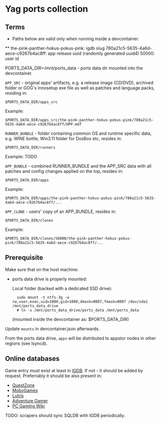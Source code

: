 # Yag ports collection

## Terms

* Paths below are valid only when running inside a devcontainer.

** the-pink-panther-hokus-pokus-pink: igdb slug
   780a21c5-5635-4a6d-aece-c9267b4ac8ff: app release uuid (randomly generated uuid4)
   50000: user id

PORTS_DATA_DIR=/mnt/ports_data - ports data dir mounted into the devcontainer.

`APP_SRC` - original apps' artifacts, e.g. a release image (CD/DVD), archived folder or GOG's innosetup exe file as well as patches and language packs, residing in:

    $PORTS_DATA_DIR/apps_src

Example:

    $PORTS_DATA_DIR/apps_src/the-pink-panther-hokus-pokus-pink/780a21c5-5635-4a6d-aece-c9267b4ac8ff/HPP.mdf

`RUNNER_BUNDLE` - folder containing common OS and runtime specific data, e.g. WINE bottle, Win3.11 folder for DosBox etc, resides in:

    $PORTS_DATA_DIR/runners

Example: TODO

`APP_BUNDLE` - combined RUNNER_BUNDLE and the APP_SRC data with all patches and config changes applied on the top, resides in:

    $PORTS_DATA_DIR/apps

Example:

    $PORTS_DATA_DIR/apps/the-pink-panther-hokus-pokus-pink/780a21c5-5635-4a6d-aece-c9267b4ac8ff/...

`APP_CLONE` - users' copy of an APP_BUNDLE, resides in:

    $PORTS_DATA_DIR/clones

Example:

    $PORTS_DATA_DIR/clones/50000/the-pink-panther-hokus-pokus-pink/780a21c5-5635-4a6d-aece-c9267b4ac8ff/...

## Prerequisite

Make sure that on the host machine:

- ports data drive is properly mounted:

    Local folder (backed with a dedicated SSD drive):

        sudo mount -t ntfs-3g -o rw,user,exec,uid=1000,gid=1000,dmask=0007,fmask=0007 /dev/sda1 /mnt/ports_data_drive
        # ln -s /mnt/ports_data_drive/ports_data /mnt/ports_data

    (mounted inside the devcontainer as: $PORTS_DATA_DIR)

Update `mounts` in devcontainer.json afterwards.

From the ports data drive, `apps` will be distributed to appstor nodes in other regions (see lsyncd).

## Online databases

Game entry must exist at least in [IGDB](https://www.igdb.com/). If not - it should be added by request.
Preferrably it should be also present in:
- [QuestZone](https://questzone.ru/enzi)
- [MobyGames](https://www.mobygames.com)
- [Lutris](https://lutris.net/games)
- [Adventure Gamer](https://adventuregamers.com)
- [PC Gaming Wiki](https://www.pcgamingwiki.com/wiki/Home)

TODO: scrapers should sync SQLDB with IGDB periodically.
